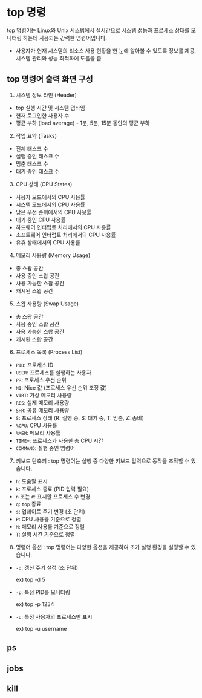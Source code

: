 # top 명령
top 명령어는 Linux와 Unix 시스템에서 실시간으로 시스템 성능과 프로세스 상태를 모니터링 하는데 사용되는 강력한 명령어입니다.
- 사용자가 현재 시스템의 리소스 사용 현황을 한 눈에 알아볼 수 있도록 정보를 제공, 시스템 관리와 성능 최적화에 도움을 줌

## top 명령어 출력 화면 구성
1. 시스템 정보 라인 (Header)
  - top 실행 시간 및 시스템 업타임
  - 현재 로그인한 사용자 수
  - 평균 부하 (load average) - 1분, 5분, 15분 동안의 평균 부하

2. 작업 요약 (Tasks)
  - 전체 태스크 수
  - 실행 중인 태스크 수
  - 멈춘 태스크 수
  - 대기 중인 태스크 수

3. CPU 상태 (CPU States)
  - 사용자 모드에서의 CPU 사용률
  - 시스템 모드에서의 CPU 사용률
  - 낮은 우선 순위에서의 CPU 사용률
  - 대기 중인 CPU 사용률
  - 하드웨어 인터럽트 처리에서의 CPU 사용률
  - 소프트웨어 인터럽트 처리에서의 CPU 사용률
  - 유휴 상태에서의 CPU 사용률

4. 메모리 사용량 (Memory Usage)
  - 총 스왑 공간
  - 사용 중인 스왑 공간
  - 사용 가능한 스왑 공간
  - 캐시된 스왑 공간

5. 스왑 사용량 (Swap Usage)
  - 총 스왑 공간
  - 사용 중인 스왑 공간
  - 사용 가능한 스왑 공간
  - 캐시된 스왑 공간

6. 프로세스 목록 (Process List)
  - `PID`: 프로세스 ID
  - `USER`: 프로세스를 실행하는 사용자
  - `PR`: 프로세스 우선 순위
  - `NI`: Nice 값 (프로세스 우선 순위 조정 값)
  - `VIRT`: 가상 메모리 사용량
  - `RES`: 실제 메모리 사용량
  - `SHR`: 공유 메모리 사용량
  - `S`: 프로세스 상태 (R: 실행 중, S: 대기 중, T: 멈춤, Z: 좀비)
  - `%CPU`: CPU 사용률
  - `%MEM`: 메모리 사용률
  - `TIME+`: 프로세스가 사용한 총 CPU 시간
  - `COMMAND`: 실행 중인 명령어

7. 키보드 단축키
: top 명령어는 실행 중 다양한 키보드 입력으로 동작을 조작할 수 있습니다.

  - `h`: 도움말 표시
  - `k`: 프로세스 종료 (PID 입력 필요)
  - `n` 또는 `#`: 표시할 프로세스 수 변경
  - `q`: `top` 종료
  - `s`: 업데이트 주기 변경 (초 단위)
  - `P`: CPU 사용률 기준으로 정렬
  - `M`: 메모리 사용률 기준으로 정렬
  - `T`: 실행 시간 기준으로 정렬

8. 명령어 옵션
: top 명령어는 다양한 옵션을 제공하여 초기 실행 환경을 설정할 수 있습니다.
  - `-d`: 갱신 주기 설정 (초 단위)

    ex) top -d 5
  - `-p`: 특정 PID를 모니터링

     ex) top -p 1234
  - `-u`: 특정 사용자의 프로세스만 표시

    ex) top -u username

## ps
## jobs
## kill


